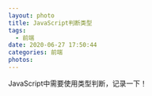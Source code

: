 ```yaml
---
layout: photo
title: JavaScript判断类型
tags:
  - 前端
date: 2020-06-27 17:50:44
categories: 前端
photos:
---
```

JavaScript中需要使用类型判断，记录一下！
<!--more-->

```

```


